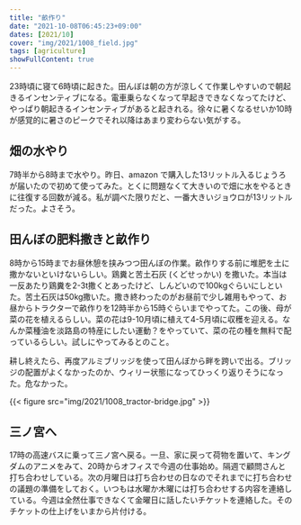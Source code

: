 ```yaml
---
title: "畝作り"
date: "2021-10-08T06:45:23+09:00"
dates: [2021/10]
cover: "img/2021/1008_field.jpg"
tags: [agriculture]
showFullContent: true
---
```


23時頃に寝て6時頃に起きた。田んぼは朝の方が涼しくて作業しやすいので朝起きるインセンティブになる。電車乗らなくなって早起きできなくなってたけど、やっぱり朝起きるインセンティブがあると起きれる。徐々に暑くなるせいか10時が感覚的に暑さのピークでそれ以降はあまり変わらない気がする。

## 畑の水やり

7時半から8時まで水やり。昨日、amazon で購入した13リットル入るじょうろが届いたので初めて使ってみた。とくに問題なくて大きいので畑に水をやるときに往復する回数が減る。私が調べた限りだと、一番大きいジョウロが13リットルだった。よさそう。

## 田んぼの肥料撒きと畝作り

8時から15時までお昼休憩を挟みつつ田んぼの作業。畝作りする前に堆肥を土に撒かないといけないらしい。鶏糞と苦土石灰 (くどせっかい) を撒いた。本当は一反あたり鶏糞を2-3t撒くとあったけど、しんどいので100kgぐらいにしといた。苦土石灰は50kg撒いた。撒き終わったのがお昼前で少し雑用もやって、お昼からトラクターで畝作りを12時半から15時ぐらいまでやってた。この後、母が菜の花を植えるらしい。菜の花は9-10月頃に植えて4-5月頃に収穫を迎える。なんか菜種油を淡路島の特産にしたい運動？をやっていて、菜の花の種を無料で配っているらしい。試しにやってみるとのこと。

耕し終えたら、再度アルミブリッジを使って田んぼから畔を跨いで出る。ブリッジの配置がよくなかったのか、ウィリー状態になってひっくり返りそうになった。危なかった。

{{< figure src="img/2021/1008_tractor-bridge.jpg" >}}

## 三ノ宮へ

17時の高速バスに乗って三ノ宮へ戻る。一旦、家に戻って荷物を置いて、キングダムのアニメをみて、20時からオフィスで今週の仕事始め。隔週で顧問さんと打ち合わせしている。次の月曜日は打ち合わせの日なのでそれまでに打ち合わせの議題の準備をしておく。いつもは水曜か木曜には打ち合わせする内容を連絡している。今週は全然仕事できなくて金曜日に話したいチケットを連絡した。そのチケットの仕上げをいまから片付ける。
